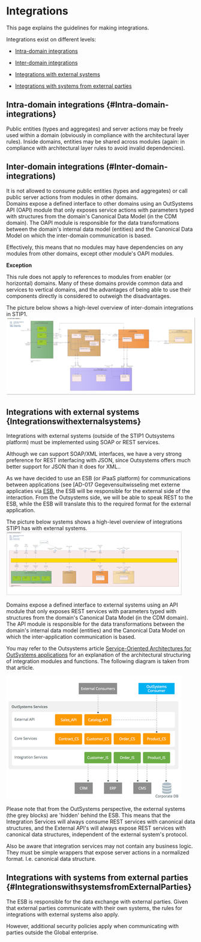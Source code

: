 
# Integrations

This page explains the guidelines for making integrations.

Integrations exist on different levels:

* [Intra-domain integrations](#Intra-domain-integrations)

* [Inter-domain integrations](#Inter-domain-integrations)

* [Integrations with external systems](#Integrationswithexternalsystems)

* [Integrations with systems from external parties](#IntegrationswithsystemsfromExternalParties)

## Intra-domain integrations {#Intra-domain-integrations}

Public entities (types and aggregates) and server actions may be freely
used within a domain (obviously in compliance with the architectural
layer rules).
Inside domains, entities may be shared across modules (again: in
compliance with architectural layer rules to avoid invalid
dependencies).

## Inter-domain integrations (#Inter-domain-integrations)

It is not allowed to consume public entities (types and aggregates) or
call public server actions from modules in other domains.\
Domains expose a defined interface to other domains using an OutSystems API (OAPI) module that only exposes service actions with parameters typed with
structures from the domain's Canonical Data Model (in the CDM domain).
The OAPI module is responsible for the data transformations between the
domain's internal data model (entities) and the Canonical Data Model on
which the inter-domain communication is based.

Effectively, this means that no modules may have dependencies on any
modules from other domains, except other module\'s OAPI modules.

**Exception**

This rule does not apply to references to modules from enabler (or
horizontal) domains. Many of these domains provide common data and
services to vertical domains, and the advantages of being able to use
their components directly is considered to outweigh the disadvantages.

The picture below shows a high-level overview of inter-domain integrations in STIP1.
![Domain integrations](../img/DomainIntegrations.png)

## Integrations with external systems {Integrationswithexternalsystems}

Integrations with external systems (outside of the STIP1 Outsystems
platform) must be implemented using SOAP or REST services.

Although we can support SOAP/XML interfaces, we have a very strong
preference for REST interfacing with JSON, since Outsystems offers much
better support for JSON than it does for XML..

As we have decided to use an ESB (or iPaaS platform) for communications
between applications (see [AD-017 Gegevensuitwisseling met externe
applicaties via [ESB](todo), the ESB will be responsible for the external side of the interaction.
From the Outsystems side, we will be able to speak REST to the ESB,
while the ESB will translate this to the required format for the
external application.

The picture below systems shows a high-level overview of integrations STIP1 has with external systems.
![Integration with external systems](../img/IntegrationsWithExternalSystems.png)

Domains expose a defined interface to external systems using an API
module that only exposes REST services with parameters typed with
structures from the domain's Canonical Data Model (in the CDM domain).
The API module is responsible for the data transformations between the
domain's internal data model (entities) and the Canonical Data Model on
which the inter-application communication is based.

You may refer to the Outsystems article [Service-Oriented Architectures for OutSystems applications](https://success.outsystems.com/Documentation/Best_Practices/Architecture/Designing_the_Architecture_of_Your_OutSystems_Applications/Service-Oriented_Architectures_for_OutSystems_applications)
for an explanation of the architectural structuring of integration
modules and functions. The following diagram is taken from that article.

![Service-Oriented-Architectures-for-OutSystems-applications](../img/Service-Oriented-Architectures-for-OutSystems-applications.png)

Please note that from the OutSystems perspective, the external systems
(the grey blocks) are 'hidden' behind the ESB. This means that the
Integration Services will always consume REST services with canonical
data structures, and the External API's will always expose REST services
with canonical data structures, independent of the external system's
protocol.

Also be aware that integration services may not contain any business
logic. They must be simple wrappers that expose server actions in a
normalized format. I.e. canonical data structure.

## Integrations with systems from external parties {#IntegrationswithsystemsfromExternalParties}

The ESB is responsible for the data exchange with external parties.
Given that external parties communicate with their own systems, the
rules for integrations with external systems also apply.

However, additional security policies apply when communicating with
parties outside the Global enterprise.

